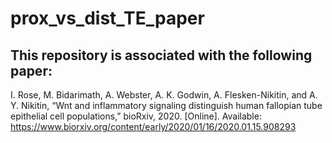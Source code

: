 # prox_vs_dist_TE_paper

## This repository is associated with the following paper:

I. Rose, M. Bidarimath, A. Webster, A. K. Godwin, A. Flesken-Nikitin, and A. Y. Nikitin,
“Wnt and inflammatory signaling distinguish human fallopian tube epithelial cell
populations,” bioRxiv, 2020. [Online]. Available:
https://www.biorxiv.org/content/early/2020/01/16/2020.01.15.908293
